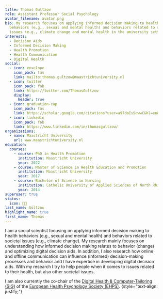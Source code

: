 ```yaml
---
title: Thomas Gültzow
role: Assistant Professor Social Psychology
avatar_filename: avatar.png
bio: My research focuses on applying informed decision making to health
  behaviors (e.g., sexual and mental health) and behaviors related to societal
  issues (e.g., climate change and mental health in the university setting).
interests:
  - Decision Aids
  - Informed Decision Making
  - Health Promotion
  - Health Communication
  - Digital Health
social:
  - icon: envelope
    icon_pack: fas
    link: mailto:thomas.gultzow@maastrichtuniversity.nl
  - icon: twitter
    icon_pack: fab
    link: https://twitter.com/ThomasGultzow
    display:
      header: true
  - icon: graduation-cap
    icon_pack: fas
    link: https://scholar.google.com/citations?user=a97doIsScwwC&hl=en&oi=ao
  - icon: linkedin
    icon_pack: fab
    link: https://www.linkedin.com/in/thomasgultzow/
organizations:
  - name: Maastricht University
    url: www.maastrichtuniversity.nl
education:
  courses:
    - course: PhD in Health Promotion
      institution: Maastricht University
      year: 2022
    - course: Master of Science in Health Education and Promotion
      institution: Maastricht University
      year: 2017
    - course: Bachelor of Science in Nursing
      institution: Catholic University of Applied Sciences of North Rhine
      year: 2014
superuser: true
status:
  icon: 👨‍💻
last_name: Gültzow
highlight_name: true
first_name: Thomas
---
```


I am a social scientist focusing on applying informed decision making to health behaviors (e.g., sexual and mental health) and behaviors related to societal issues (e.g., climate change). My research mainly focuses on understanding how informed decision making relates to behavior (change) and optimizing digital decision aids. In addition, I also research how online and offline communication can influence (informed) decision-making processes and behavior and I have expertise in developing digital decision aids. With my research I try to help people when it comes to issues related to their health, but also other societal issues.

I am also currently the co-chair of the [Digital Health & Computer-Tailoring (SIG)](https://twitter.com/EHPSDigiHealth) of the [European Health Psychology Society (EHPS)](https://ehps.net/).
{style="text-align: justify;"}
